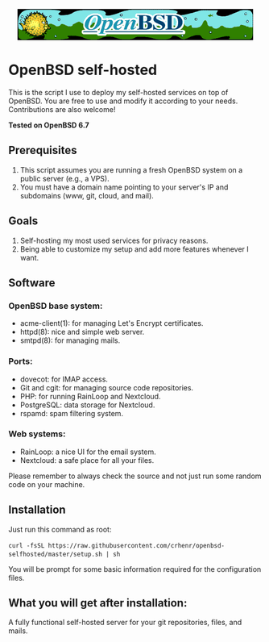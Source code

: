 <p align="center">
    <img src="https://raw.githubusercontent.com/crhenr/openbsd-selfhosted/master/banner.gif">
</p>

# OpenBSD self-hosted

This is the script I use to deploy my self-hosted services on top of OpenBSD. You are free to use and modify it according to your needs. Contributions are also welcome!

**Tested on OpenBSD 6.7**

## Prerequisites

1. This script assumes you are running a fresh OpenBSD system on a public server (e.g., a VPS).
2. You must have a domain name pointing to your server's IP and subdomains (www, git, cloud, and mail).

## Goals

1. Self-hosting my most used services for privacy reasons.
2. Being able to customize my setup and add more features whenever I want.

## Software

### OpenBSD base system:

- acme-client(1): for managing Let's Encrypt certificates.
- httpd(8): nice and simple web server.
- smtpd(8): for managing mails.

### Ports:

- dovecot: for IMAP access.
- Git and cgit: for managing source code repositories.
- PHP: for running RainLoop and Nextcloud.
- PostgreSQL: data storage for Nextcloud.
- rspamd: spam filtering system.

### Web systems:

- RainLoop: a nice UI for the email system.
- Nextcloud: a safe place for all your files.

Please remember to always check the source and not just run some random code on your machine.

## Installation

Just run this command as root:

`curl -fsSL https://raw.githubusercontent.com/crhenr/openbsd-selfhosted/master/setup.sh | sh`

You will be prompt for some basic information required for the configuration files.

## What you will get after installation:

A fully functional self-hosted server for your git repositories, files, and mails.

